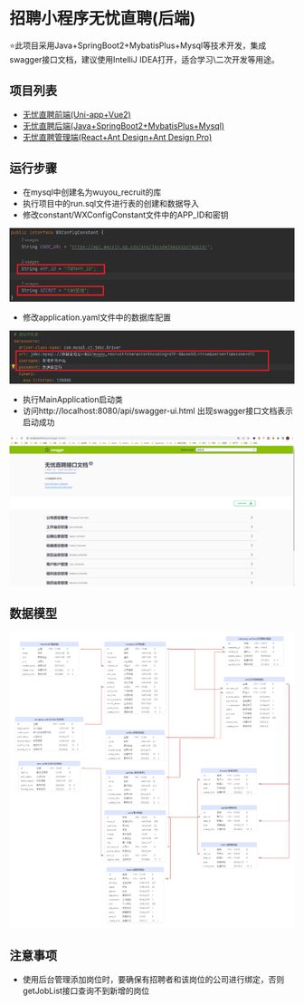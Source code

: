 # 招聘小程序无忧直聘(后端)

:star:此项目采用Java+SpringBoot2+MybatisPlus+Mysql等技术开发，集成swagger接口文档，建议使用IntelliJ IDEA打开，适合学习\二次开发等用途。

## 项目列表

+ [无忧直聘前端(Uni-app+Vue2)](https://github.com/zhang2657977442/wuyou-frontend)
+ [无忧直聘后端(Java+SpringBoot2+MybatisPlus+Mysql)](https://github.com/zhang2657977442/wuyou-backend)
+ [无忧直聘管理端(React+Ant Design+Ant Design Pro)](https://github.com/zhang2657977442/wuyou-admin)

## 运行步骤
+ 在mysql中创建名为wuyou_recruit的库
+ 执行项目中的run.sql文件进行表的创建和数据导入
+ 修改constant/WXConfigConstant文件中的APP_ID和密钥

![](https://raw.githubusercontent.com/zhang2657977442/MyPicGo/master/wuyou-backend/%E4%BF%AE%E5%A4%8Dwx%E9%85%8D%E7%BD%AE.png)
+ 修改application.yaml文件中的数据库配置

![](https://raw.githubusercontent.com/zhang2657977442/MyPicGo/master/wuyou-backend/%E4%BF%AE%E6%94%B9%E6%95%B0%E6%8D%AE%E5%BA%93%E9%85%8D%E7%BD%AE.png)
+ 执行MainApplication启动类
+ 访问http://localhost:8080/api/swagger-ui.html    出现swagger接口文档表示启动成功

![](https://raw.githubusercontent.com/zhang2657977442/MyPicGo/master/wuyou-backend/%E5%90%AF%E5%8A%A8%E6%88%90%E5%8A%9F.png)

## 数据模型

![](https://github.com/zhang2657977442/MyPicGo/blob/master/wuyou-backend/%E6%95%B0%E6%8D%AE%E6%A8%A1%E5%9E%8B.png?raw=true)

## 注意事项

+ 使用后台管理添加岗位时，要确保有招聘者和该岗位的公司进行绑定，否则getJobList接口查询不到新增的岗位


